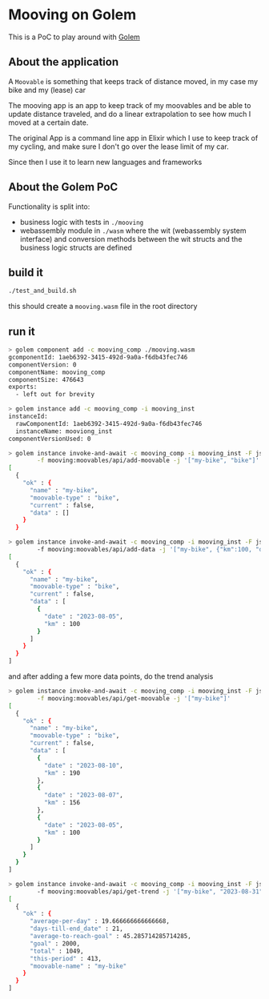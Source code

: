 # Mooving on Golem

This is a PoC to play around with [Golem](https://golem.cloud/)

## About the application

A `Moovable` is something that keeps track of distance moved, in my case my bike and my (lease) car

The mooving app is an app to keep track of my moovables and be able to update distance traveled, and do a linear extrapolation to see how much I moved at a certain date.

The original App is a command line app in Elixir which I use to keep track of my cycling, and make sure I don't go over the lease limit of my car.

Since then I use it to learn new languages and frameworks

## About the Golem PoC

Functionality is split into:

- business logic with tests in `./mooving`
- webassembly module in `./wasm` where the wit (webassembly system interface) and conversion methods between the wit structs and the business logic structs are defined

## build it

```bash
./test_and_build.sh
```

this should create a `mooving.wasm` file in the root directory

## run it

```bash
> golem component add -c mooving_comp ./mooving.wasm
gcomponentId: 1aeb6392-3415-492d-9a0a-f6db43fec746
componentVersion: 0
componentName: mooving_comp
componentSize: 476643
exports: 
  - left out for brevity

> golem instance add -c mooving_comp -i mooving_inst
instanceId:
  rawComponentId: 1aeb6392-3415-492d-9a0a-f6db43fec746
  instanceName: mooviong_inst
componentVersionUsed: 0

> golem instance invoke-and-await -c mooving_comp -i mooving_inst -F json \
        -f mooving:moovables/api/add-moovable -j '["my-bike", "bike"]'
[
  {
    "ok" : {
      "name" : "my-bike",
      "moovable-type" : "bike",
      "current" : false,
      "data" : []
    }
  }

> golem instance invoke-and-await -c mooving_comp -i mooving_inst -F json \ 
        -f mooving:moovables/api/add-data -j '["my-bike", {"km":100, "date": "2023-08-05"}]'
[
  {
    "ok" : {
      "name" : "my-bike",
      "moovable-type" : "bike",
      "current" : false,
      "data" : [
        {
          "date" : "2023-08-05",
          "km" : 100
        }
      ]
    }
  }
]
```

and after adding a few more data points, do the trend analysis

```bash
> golem instance invoke-and-await -c mooving_comp -i mooving_inst -F json \
        -f mooving:moovables/api/get-moovable -j '["my-bike"]'
[
  {
    "ok" : {
      "name" : "my-bike",
      "moovable-type" : "bike",
      "current" : false,
      "data" : [
        {
          "date" : "2023-08-10",
          "km" : 190
        },
        {
          "date" : "2023-08-07",
          "km" : 156
        },
        {
          "date" : "2023-08-05",
          "km" : 100
        }
      ]
    }
  }
]

> golem instance invoke-and-await -c mooving_comp -i mooving_inst -F json \ 
        -f mooving:moovables/api/get-trend -j '["my-bike", "2023-08-31"]'
[
  {
    "ok" : {
      "average-per-day" : 19.666666666666668,
      "days-till-end_date" : 21,
      "average-to-reach-goal" : 45.285714285714285,
      "goal" : 2000,
      "total" : 1049,
      "this-period" : 413,
      "moovable-name" : "my-bike"
    }
  }
]
```
